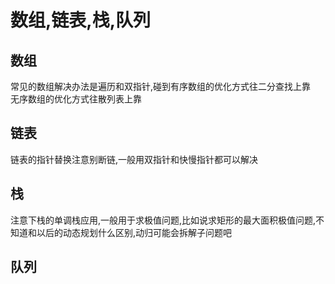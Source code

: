 # 数组,链表,栈,队列
## 数组
常见的数组解决办法是遍历和双指针,碰到有序数组的优化方式往二分查找上靠  
无序数组的优化方式往散列表上靠
## 链表
链表的指针替换注意别断链,一般用双指针和快慢指针都可以解决
## 栈
注意下栈的单调栈应用,一般用于求极值问题,比如说求矩形的最大面积极值问题,不知道和以后的动态规划什么区别,动归可能会拆解子问题吧
## 队列